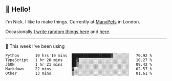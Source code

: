 ## 👋 Hello! 

I'm Nick. I like to make things. Currently at [ManyPets](https://manypets.com) in London.

Occasionally [I write random things here](https://nicksnell.com) and [here](https://twitter.com/nicksnell).

-------

🚀 This week I've been using

<!--START_SECTION:waka-->

```text
Python       10 hrs 10 mins  █████████████████▓░░░░░░░   70.92 %
TypeScript   1 hr 28 mins    ██▓░░░░░░░░░░░░░░░░░░░░░░   10.27 %
JSON         1 hr 21 mins    ██▒░░░░░░░░░░░░░░░░░░░░░░   09.42 %
Markdown     22 mins         ▓░░░░░░░░░░░░░░░░░░░░░░░░   02.57 %
Other        13 mins         ▒░░░░░░░░░░░░░░░░░░░░░░░░   01.61 %
```

<!--END_SECTION:waka-->
